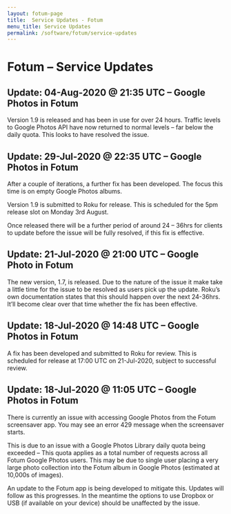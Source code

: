 ```yaml
---
layout: fotum-page
title:  Service Updates - Fotum
menu_title: Service Updates
permalink: /software/fotum/service-updates
---
```


# Fotum – Service Updates

## Update: 04-Aug-2020 @ 21:35 UTC – Google Photos in Fotum

Version 1.9 is released and has been in use for over 24 hours. Traffic levels to Google Photos API have now returned to normal levels – far below the daily quota. This looks to have resolved the issue.

## Update: 29-Jul-2020 @ 22:35 UTC – Google Photos in Fotum

After a couple of iterations, a further fix has been developed. The focus this time is on empty Google Photos albums.

Version 1.9 is submitted to Roku for release. This is scheduled for the 5pm release slot on Monday 3rd August.

Once released there will be a further period of around 24 – 36hrs for clients to update before the issue will be fully resolved, if this fix is effective.

## Update: 21-Jul-2020 @ 21:00 UTC – Google Photo in Fotum

The new version, 1.7, is released. Due to the nature of the issue it make take a little time for the issue to be resolved as users pick up the update. Roku’s own documentation states that this should happen over the next 24-36hrs. It’ll become clear over that time whether the fix has been effective.

## Update: 18-Jul-2020 @ 14:48 UTC – Google Photos in Fotum

A fix has been developed and submitted to Roku for review. This is scheduled for release at 17:00 UTC on 21-Jul-2020, subject to successful review.

## Update: 18-Jul-2020 @ 11:05 UTC – Google Photos in Fotum

There is currently an issue with accessing Google Photos from the Fotum screensaver app. You may see an error 429 message when the screensaver starts.

This is due to an issue with a Google Photos Library daily quota being exceeded – This quota applies as a total number of requests across all Fotum Google Photos users. This may be due to single user placing a very large photo collection into the Fotum album in Google Photos (estimated at 10,000s of images).

An update to the Fotum app is being developed to mitigate this. Updates will follow as this progresses. In the meantime the options to use Dropbox or USB (if available on your device) should be unaffected by the issue.